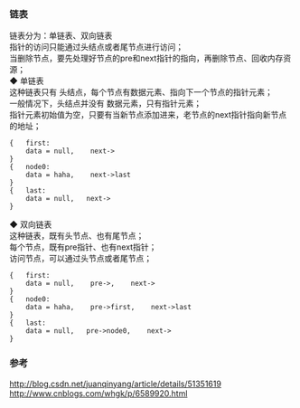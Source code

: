 ### 链表
链表分为：单链表、双向链表  
指针的访问只能通过头结点或者尾节点进行访问；  
当删除节点，要先处理好节点的pre和next指针的指向，再删除节点、回收内存资源；  
◆ 单链表  
这种链表只有 头结点，每个节点有数据元素、指向下一个节点的指针元素；  
一般情况下，头结点并没有 数据元素，只有指针元素；  
指针元素初始值为空，只要有当新节点添加进来，老节点的next指针指向新节点的地址；  
```
{   first:
    data = null,    next->
}
{   node0:
    data = haha,    next->last
}
{   last:
    data = null,   next->
}
```

◆ 双向链表  
这种链表，既有头节点、也有尾节点；  
每个节点，既有pre指针、也有next指针；  
访问节点，可以通过头节点或者尾节点；  
```
{   first:
    data = null,    pre->,    next->
}
{   node0:
    data = haha,    pre->first,    next->last
}
{   last:
    data = null,   pre->node0,    next->
}
```
### 参考  
http://blog.csdn.net/juanqinyang/article/details/51351619  
http://www.cnblogs.com/whgk/p/6589920.html  

